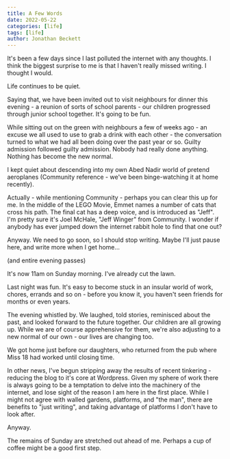 ```yaml
---
title: A Few Words
date: 2022-05-22
categories: [life]
tags: [life]
author: Jonathan Beckett
---
```


It's been a few days since I last polluted the internet with any thoughts. I think the biggest surprise to me is that I haven't really missed writing. I thought I would.

Life continues to be quiet.

Saying that, we have been invited out to visit neighbours for dinner this evening - a reunion of sorts of school parents - our children progressed through junior school together. It's going to be fun.

While sitting out on the green with neighbours a few of weeks ago - an excuse we all used to use to grab a drink with each other - the conversation turned to what we had all been doing over the past year or so. Guilty admission followed guilty admission. Nobody had really done anything. Nothing has become the new normal.

I kept quiet about descending into my own Abed Nadir world of pretend aeroplanes (Community reference - we've been binge-watching it at home recently).

Actually - while mentioning Community - perhaps you can clear this up for me. In the middle of the LEGO Movie, Emmet names a number of cats that cross his path. The final cat has a deep voice, and is introduced as "Jeff". I'm pretty sure it's Joel McHale, "Jeff Winger" from Community. I wonder if anybody has ever jumped down the internet rabbit hole to find that one out?

Anyway. We need to go soon, so I should stop writing. Maybe I'll just pause here, and write more when I get home...

(and entire evening passes)

It's now 11am on Sunday morning. I've already cut the lawn.

Last night was fun. It's easy to become stuck in an insular world of work, chores, errands and so on - before you know it, you haven't seen friends for months or even years.

The evening whistled by. We laughed, told stories, reminisced about the past, and looked forward to the future together. Our children are all growing up. While we are of course apprehensive for them, we're also adjusting to a new normal of our own - our lives are changing too.

We got home just before our daughters, who returned from the pub where Miss 18 had worked until closing time.

In other news, I've begun stripping away the results of recent tinkering - reducing the blog to it's core at Wordpress. Given my sphere of work there is always going to be a temptation to delve into the machinery of the internet, and lose sight of the reason I am here in the first place. While I might not agree with walled gardens, platforms, and "the man", there are benefits to "just writing", and taking advantage of platforms I don't have to look after.

Anyway.

The remains of Sunday are stretched out ahead of me. Perhaps a cup of coffee might be a good first step.
